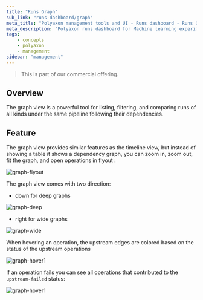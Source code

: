 ```yaml
---
title: "Runs Graph"
sub_link: "runs-dashboard/graph"
meta_title: "Polyaxon management tools and UI - Runs dashboard - Runs Graph"
meta_description: "Polyaxon runs dashboard for Machine learning experiment tracking and visualizations."
tags:
    - concepts
    - polyaxon
    - management
sidebar: "management"
---
```

<blockquote class="commercial">This is part of our commercial offering.</blockquote>

## Overview

The graph view is a powerful tool for listing, filtering, and comparing runs of all kinds under the same pipeline following their dependencies.


## Feature

The graph view provides similar features as the timeline view, but instead of showing a table it shows a dependency graph, you can zoom in, zoom out, fit the graph, and open operations in flyout : 

![graph-flyout](../../../../content/images/dashboard/graph/graph-flyout.png)

The graph view comes with two direction:
 
 * down for deep graphs 

![graph-deep](../../../../content/images/dashboard/graph/graph-deep.png)

 * right for wide graphs
 
![graph-wide](../../../../content/images/dashboard/graph/graph-wide.png)

When hovering an operation, the upstream edges are colored based on the status of the upstream operations

![graph-hover1](../../../../content/images/dashboard/graph/graph-hover1.png)

If an operation fails you can see all operations that contributed to the `upstream-failed` status:

![graph-hover1](../../../../content/images/dashboard/graph/graph-hover2.png)
